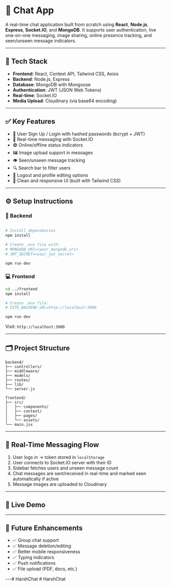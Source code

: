 # 💬 Chat App

A real-time chat application built from scratch using **React**, **Node.js**, **Express**, **Socket.IO**, and **MongoDB**. It supports user authentication, live one-on-one messaging, image sharing, online presence tracking, and seen/unseen message indicators.


---

## 🧱 Tech Stack

* **Frontend**: React, Context API, Tailwind CSS, Axios
* **Backend**: Node.js, Express
* **Database**: MongoDB with Mongoose
* **Authentication**: JWT (JSON Web Tokens)
* **Real-time**: Socket.IO
* **Media Upload**: Cloudinary (via base64 encoding)

---

## ✅ Key Features

* 🔐 User Sign Up / Login with hashed passwords (bcrypt + JWT)
* 📡 Real-time messaging with Socket.IO
* 🟢 Online/offline status indicators
* 🖼️ Image upload support in messages
* 👁️ Seen/unseen message tracking
* 🔍 Search bar to filter users
* 🚪 Logout and profile editing options
* 💅 Clean and responsive UI (built with Tailwind CSS)

---

## ⚙️ Setup Instructions

### 📁 Backend

```bash

# Install dependencies
npm install

# Create .env file with:
# MONGODB_URI=<your_mongodb_uri>
# JWT_SECRET=<your_jwt_secret>

npm run dev
```

### 💻 Frontend

```bash
cd ../frontend
npm install

# Create .env file:
# VITE_BACKEND_URL=http://localhost:5000

npm run dev
```

Visit: `http://localhost:3000`

---

## 🗂️ Project Structure

```
backend/
├── controllers/
├── middleware/
├── models/
├── routes/
├── lib/
└── server.js

frontend/
├── src/
│   ├── components/
│   ├── context/
│   ├── pages/
│   └── assets/
└── main.jsx
```

---

## 📡 Real-Time Messaging Flow

1. User logs in → token stored in `localStorage`
2. User connects to Socket.IO server with their ID
3. Sidebar fetches users and unseen message count
4. Chat messages are sent/received in real-time and marked seen automatically if active
5. Message images are uploaded to Cloudinary

---

## 🌟 Live Demo
---

## 🔮 Future Enhancements

* ✅ Group chat support
* ✅ Message deletion/editing
* ✅ Better mobile responsiveness
* ✅ Typing indicators
* ✅ Push notifications
* ✅ File upload (PDF, docs, etc.)

---#   H a r s h C h a t  
 #   H a r s h C h a t  
 